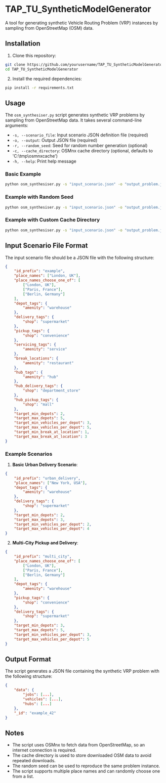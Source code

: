 # TAP_TU_SyntheticModelGenerator

A tool for generating synthetic Vehicle Routing Problem (VRP) instances by sampling from OpenStreetMap (OSM) data.

## Installation

1. Clone this repository:
```bash
git clone https://github.com/yourusername/TAP_TU_SyntheticModelGenerator.git
cd TAP_TU_SyntheticModelGenerator
```

2. Install the required dependencies:
```bash
pip install -r requirements.txt
```

## Usage

The `osm_synthesiser.py` script generates synthetic VRP problems by sampling from OpenStreetMap data. It takes several command-line arguments:

- `-s, --scenario_file`: Input scenario JSON definition file (required)
- `-o, --output`: Output JSON file (required)
- `-r, --random_seed`: Seed for random number generation (optional)
- `-c, --cache_directory`: OSMnx cache directory (optional, defaults to 'C:\tmp\osmnxcache')
- `-h, --help`: Print help message

### Basic Example

```bash
python osm_synthesiser.py -s "input_scenario.json" -o "output_problem.json"
```

### Example with Random Seed

```bash
python osm_synthesiser.py -s "input_scenario.json" -o "output_problem.json" -r 42
```

### Example with Custom Cache Directory

```bash
python osm_synthesiser.py -s "input_scenario.json" -o "output_problem.json" -r 42 -c "/tmp"
```

## Input Scenario File Format

The input scenario file should be a JSON file with the following structure:

```json
{
    "id_prefix": "example",
    "place_names": ["London, UK"],
    "place_names_choose_one_of": [
        ["London, UK"],
        ["Paris, France"],
        ["Berlin, Germany"]
    ],
    "depot_tags": {
        "amenity": "warehouse"
    },
    "delivery_tags": {
        "shop": "supermarket"
    },
    "pickup_tags": {
        "shop": "convenience"
    },
    "servicing_tags": {
        "amenity": "service"
    },
    "break_locations": {
        "amenity": "restaurant"
    },
    "hub_tags": {
        "amenity": "hub"
    },
    "hub_delivery_tags": {
        "shop": "department_store"
    },
    "hub_pickup_tags": {
        "shop": "mall"
    },
    "target_min_depots": 2,
    "target_max_depots": 5,
    "target_min_vehicles_per_depot": 3,
    "target_max_vehicles_per_depot": 5,
    "target_min_break_at_location": 1,
    "target_max_break_at_location": 3
}
```

### Example Scenarios

1. **Basic Urban Delivery Scenario**:
```json
{
    "id_prefix": "urban_delivery",
    "place_names": ["New York, USA"],
    "depot_tags": {
        "amenity": "warehouse"
    },
    "delivery_tags": {
        "shop": "supermarket"
    },
    "target_min_depots": 2,
    "target_max_depots": 3,
    "target_min_vehicles_per_depot": 2,
    "target_max_vehicles_per_depot": 4
}
```

2. **Multi-City Pickup and Delivery**:
```json
{
    "id_prefix": "multi_city",
    "place_names_choose_one_of": [
        ["London, UK"],
        ["Paris, France"],
        ["Berlin, Germany"]
    ],
    "depot_tags": {
        "amenity": "warehouse"
    },
    "pickup_tags": {
        "shop": "convenience"
    },
    "delivery_tags": {
        "shop": "supermarket"
    },
    "target_min_depots": 3,
    "target_max_depots": 5,
    "target_min_vehicles_per_depot": 3,
    "target_max_vehicles_per_depot": 5
}
```

## Output Format

The script generates a JSON file containing the synthetic VRP problem with the following structure:

```json
{
    "data": {
        "jobs": [...],
        "vehicles": [...],
        "hubs": [...]
    },
    "_id": "example_42"
}
```

## Notes

- The script uses OSMnx to fetch data from OpenStreetMap, so an internet connection is required.
- The cache directory is used to store downloaded OSM data to avoid repeated downloads.
- The random seed can be used to reproduce the same problem instance.
- The script supports multiple place names and can randomly choose one from a list.
